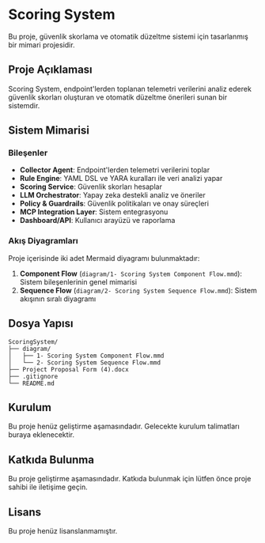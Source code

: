 # Scoring System

Bu proje, güvenlik skorlama ve otomatik düzeltme sistemi için tasarlanmış bir mimari projesidir.

## Proje Açıklaması

Scoring System, endpoint'lerden toplanan telemetri verilerini analiz ederek güvenlik skorları oluşturan ve otomatik düzeltme önerileri sunan bir sistemdir.

## Sistem Mimarisi

### Bileşenler

- **Collector Agent**: Endpoint'lerden telemetri verilerini toplar
- **Rule Engine**: YAML DSL ve YARA kuralları ile veri analizi yapar
- **Scoring Service**: Güvenlik skorları hesaplar
- **LLM Orchestrator**: Yapay zeka destekli analiz ve öneriler
- **Policy & Guardrails**: Güvenlik politikaları ve onay süreçleri
- **MCP Integration Layer**: Sistem entegrasyonu
- **Dashboard/API**: Kullanıcı arayüzü ve raporlama

### Akış Diyagramları

Proje içerisinde iki adet Mermaid diyagramı bulunmaktadır:

1. **Component Flow** (`diagram/1- Scoring System Component Flow.mmd`): Sistem bileşenlerinin genel mimarisi
2. **Sequence Flow** (`diagram/2- Scoring System Sequence Flow.mmd`): Sistem akışının sıralı diyagramı

## Dosya Yapısı

```
ScoringSystem/
├── diagram/
│   ├── 1- Scoring System Component Flow.mmd
│   └── 2- Scoring System Sequence Flow.mmd
├── Project Proposal Form (4).docx
├── .gitignore
└── README.md
```

## Kurulum

Bu proje henüz geliştirme aşamasındadır. Gelecekte kurulum talimatları buraya eklenecektir.

## Katkıda Bulunma

Bu proje geliştirme aşamasındadır. Katkıda bulunmak için lütfen önce proje sahibi ile iletişime geçin.

## Lisans

Bu proje henüz lisanslanmamıştır.
